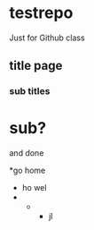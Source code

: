# testrepo
Just for Github class
## title page
### sub titles
# sub?
and done

*go home
* ho wel
* * * jl

